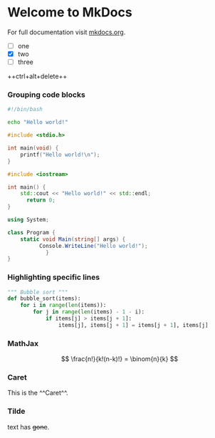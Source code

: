 # Welcome to MkDocs

For full documentation visit [mkdocs.org](https://mkdocs.org).

- [ ] one
- [x] two
- [ ] three

++ctrl+alt+delete++


### Grouping code blocks

``` bash tab="Bash"
#!/bin/bash

echo "Hello world!"
```

``` c tab="C"
#include <stdio.h>

int main(void) {
    printf("Hello world!\n");
}
```

``` c++ tab="C++"
#include <iostream>

int main() {
    std::cout << "Hello world!" << std::endl;
      return 0;
}
```

``` c# tab="C#"
using System;

class Program {
    static void Main(string[] args) {
          Console.WriteLine("Hello world!");
            }
}
```


### Highlighting specific lines

``` python hl_lines="3 4"
""" Bubble sort """
def bubble_sort(items):
    for i in range(len(items)):
        for j in range(len(items) - 1 - i):
            if items[j] > items[j + 1]:
                items[j], items[j + 1] = items[j + 1], items[j]
```

### MathJax

$$
\frac{n!}{k!(n-k)!} = \binom{n}{k}
$$

### Caret

This is the ^^Caret^^.

### Tilde

text has ~~gone~~.

